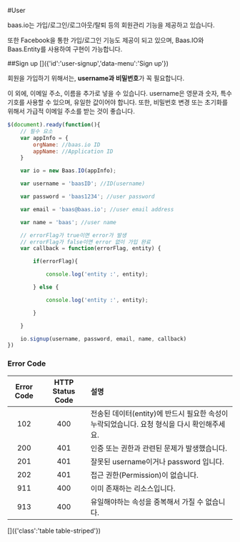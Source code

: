 #User
[]({'id':'user','data-menu':'User'})

baas.io는 가입/로그인/로그아웃/탈퇴 등의 회원관리 기능을 제공하고 있습니다.

또한 Facebook을 통한 가입/로그인 기능도 제공이 되고 있으며, Baas.IO와 Baas.Entity를 사용하여 구현이 가능합니다.

##Sign up
[]({'id':'user-signup','data-menu':'Sign up'})

회원을 가입하기 위해서는, **username과 비밀번호**가 꼭 필요합니다.

이 외에, 이메일 주소, 이름을 추가로 넣을 수 있습니다.
username은 영문과 숫자, 특수기호를 사용할 수 있으며, 유일한 값이어야 합니다.
또한, 비밀번호 변경 또는 초기화를 위해서 가급적 이메일 주소를 받는 것이 좋습니다.

```javascript
$(document).ready(function(){
	// 필수 요소
	var appInfo = {
		orgName: //baas.io ID
		appName: //Application ID
	}

	var io = new Baas.IO(appInfo);

	var username = 'baasID'; //ID(username)

	var password = 'baas1234'; //user password

	var email = 'baas@baas.io'; //user email address

	var name = 'baas'; //user name

    // errorFlag가 true이면 error가 발생
    // errorFlag가 false이면 error 없이 가입 완료
	var callback = function(errorFlag, entity) {

		if(errorFlag){

			console.log('entity :', entity);

		} else {

			console.log('entity :', entity);

		}

	}

	io.signup(username, password, email, name, callback)
})
```

### Error Code

|Error Code | HTTP Status Code | 설명 |
|:---------:|:----------------:|:----|
|102|400|전송된 데이터(entity)에 반드시 필요한 속성이 누락되었습니다. 요청 형식을 다시 확인해주세요.|
|200|401|인증 또는 권한과 관련된 문제가 발생했습니다.|
|201|401|잘못된 username이거나 password 입니다.|
|202|401|접근 권한(Permission)이 없습니다.|
|911|400|이미 존재하는 리소스입니다.|
|913|400|유일해야하는 속성을 중복해서 가질 수 없습니다.|

[]({'class':'table table-striped'})